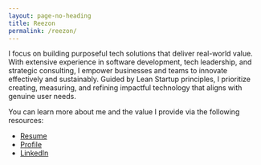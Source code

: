 ```yaml
---
layout: page-no-heading
title: Reezon
permalink: /reezon/
---
```


I focus on building purposeful tech solutions that deliver real-world value. With extensive experience in software development, tech leadership, and strategic consulting, I empower businesses and teams to innovate effectively and sustainably. Guided by Lean Startup principles, I prioritize creating, measuring, and refining impactful technology that aligns with genuine user needs.

You can learn more about me and the value I provide via the following resources:

- [Resume](/work/2024-resume.md)
- [Profile](/work/consulting-profile.md)
- [LinkedIn](https://www.linkedin.com/in/jessefitzgibbon/)
